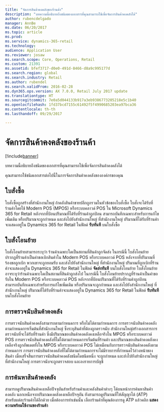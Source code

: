 ```yaml
---
title: "จัดการสินค้าคงคลังของร้านค้า"
description: "บทความนี้อธิบายถึงชนิดของเอกสารที่คุณสามารถใช้เพื่อจัดการสินค้าคงคลังได้"
author: rubencdelgado
manager: AnnBe
ms.date: 06/20/2017
ms.topic: article
ms.prod: 
ms.service: dynamics-365-retail
ms.technology: 
audience: Application User
ms.reviewer: josaw
ms.search.scope: Core, Operations, Retail
ms.custom: 21391
ms.assetid: bfef3717-d0e0-491d-8466-d8a9c995177d
ms.search.region: global
ms.search.industry: Retail
ms.author: rubendel
ms.search.validFrom: 2016-02-28
ms.dyn365.ops.version: AX 7.0.0, Retail July 2017 update
ms.translationtype: HT
ms.sourcegitcommit: 7e0a5d044133b917a3eb9386773205218e5c1b40
ms.openlocfilehash: 1fd37bcd7155c61492f5f4990685203ea97bca36
ms.contentlocale: th-th
ms.lasthandoff: 09/29/2017

---
```


# <a name="manage-store-inventory"></a>จัดการสินค้าคงคลังของร้านค้า

[!include[banner](includes/banner.md)]


บทความนี้อธิบายถึงชนิดของเอกสารที่คุณสามารถใช้เพื่อจัดการสินค้าคงคลังได้

คุณสามารถใช้ชนิดเอกสารต่อไปนี้ในการจัดการสินค้าคงคลังขององค์กรของคุณ

## <a name="purchase-orders"></a>ใบสั่งซื้อ
ใบสั่งซื้อถูกสร้างที่สำนักงานใหญ่ ถ้าคลังสินค้าขายปลีกถูกรวมในหัวข้อของใบสั่งซื้อ ใบสั่งจะได้รับที่ร้านค้าโดยใช้ Modern POS (MPOS) หรือระบบคลาวด์ POS ใน Microsoft Dynamics 365 for Retail หลังจากที่ป้อนปริมาณที่ได้รับที่ร้านค้าถูกป้อน สามารถบันทึกเฉพาะสำหรับการแก้ไขเพิ่มเติม หรือปริมาณจะถูกกำหนด และส่งไปยังสำนักงานใหญ่ ที่สำนักงานใหญ่ ปริมาณที่ได้รับที่ร้านค้าจะแสดงอยู่ใน Dynamics 365 for Retail ในฟิลด์ **รับทันที** บนใบสั่งซื้อ

## <a name="transfer-orders"></a>ใบสั่งโอนย้าย
ใบสั่งโอนย้ายสามารถระบุว่า ร้านค้าเฉพาะใดเป็นสถานที่สินค้าถูกจัดส่ง ในกรณีนี้ ใบสั่งโอนย้ายปรากฏที่ร้านค้าเป็นคำขอเบิกสินค้าใน Modern POS หรือระบบคลาวด์ POS หลังจากที่ปริมาณที่ร้องขอถูกเบิก พวกเขาจะถูกยอมรับ และส่งไปยังสำนักงานใหญ่ ที่สำนักงานใหญ่ ปริมาณที่ถูกเบิกที่ร้านค้าจะแสดงอยู่ใน Dynamics 365 for Retail ในฟิลด์ **จัดส่งทันที** บนใบสั่งโอนย้าย ใบสั่งโอนย้ายอาจระบุว่าร้านค้าเฉพาะใดเป็นสถานที่สินค้าถูกส่งไป ในกรณีนี้ ใบสั่งโอนย้ายปรากฏที่ร้านค้าเป็นคำขอรับใน Modern POS หรือระบบคลาวด์ POS หลังจากที่ป้อนปริมาณที่ได้รับที่ร้านค้าถูกป้อน สามารถบันทึกเฉพาะสำหรับการแก้ไขเพิ่มเติม หรือปริมาณจะถูกกำหนด และส่งไปยังสำนักงานใหญ่ ที่สำนักงานใหญ่ ปริมาณที่ได้รับที่ร้านค้าจะแสดงอยู่ใน Dynamics 365 for Retail ในฟิลด์ **รับทันที** บนใบสั่งโอนย้าย

## <a name="stock-counts"></a>การตรวจนับสินค้าคงคลัง
การตรวจนับสินค้าคงคลังสามารถตามกำหนดการ หรือไม่ได้ตามกำหนดการ การตรวจนับสินค้าคงคลังตามกำหนดการเริ่มต้นที่สำนักงานใหญ่ ซึ่งระบุสินค้าที่ต้องถูกตรวจนับ สำนักงานใหญ่สร้างเอกสารการตรวจนับที่จะได้รับที่ร้านค้า ซึ่งมีปริมาณของสินค้าคงคลังคงเหลือจริงใน MPOS หรือระบบคลาวด์ POS การตรวจนับสินค้าคงคลังที่ไม่ได้ตามกำหนดการเริ่มต้นที่ร้านค้า และปริมาณของสินค้าคงคลังคงเหลือจริงถูกอัพเดตทั้งใน MPOS หรือระบบคลาวด์ POS ไม่เหมือนกับการตรวจนับสินค้าคงคลังตามกำหนดการ การตรวจนับสินค้าคงคลังที่ไม่ได้ตามกำหนดการจะไม่มีรายการที่กำหนดไว้ล่วงหน้าของสินค้า เมื่อเสร็จสิ้นการตรวจนับสินค้าคงคลังชนิดใดชนิดหนึ่ง จะถูกกำหนด และส่งไปยังสำนักงานใหญ่ ที่สำนักงานใหญ่ การตรวจนับจะถูกตรวจสอบ และลงรายการบัญชี

## <a name="inventory-lookup"></a>การค้นหาสินค้าคงคลัง
สามารถดูปริมาณสินค้าคงเหลือปัจจุบันสำหรับร้านค้าและคลังสินค้าต่างๆ ได้บนหน้าการค้นหาสินค้าคงคลัง นอกเหนือจากปริมาณคงคลังคงเหลือปัจจุบัน ยังสามารถดูปริมาณที่ให้สัญญาได้ (ATP) สำหรับแต่ละร้านค้าได้อีกด้วย เมื่อต้องการทำเช่นนั้น เลือกร้านค้าที่คุณต้องการดู ATP แล้วคลิก **แสดงความพร้อมใช้งานของร้านค้า**





